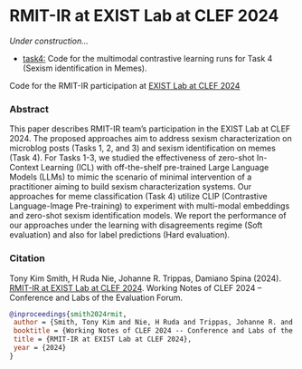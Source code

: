 # RMIT-IR at EXIST Lab at CLEF 2024

*Under construction...*

- [task4:](./task4) Code for the multimodal contrastive learning runs for Task 4 (Sexism identification in Memes). 

Code for the RMIT-IR participation at [EXIST Lab at CLEF 2024](http://nlp.uned.es/exist2024/)

### Abstract
This paper describes RMIT-IR team’s participation in the EXIST Lab at CLEF 2024. The proposed approaches aim to address sexism characterization on microblog posts (Tasks 1, 2, and 3) and sexism identification on memes (Task 4). For Tasks 1-3, we studied the effectiveness of zero-shot In-Context Learning (ICL) with off-the-shelf pre-trained Large Language Models (LLMs) to mimic the scenario of minimal intervention of a practitioner aiming to build sexism characterization systems. Our approaches for meme classification (Task 4) utilize CLIP (Contrastive Language-Image Pre-training) to experiment with multi-modal embeddings and zero-shot sexism identification models. We report the performance of our approaches under the learning with disagreements regime (Soft evaluation) and also for label predictions (Hard evaluation). 

### Citation

Tony Kim Smith, H Ruda Nie, Johanne R. Trippas, Damiano Spina (2024). [RMIT-IR at EXIST Lab at CLEF 2024](https://www.damianospina.com/publication/smith-2024-rmit/smith-2024-rmit.pdf). Working Notes of CLEF 2024 – Conference and Labs of the Evaluation Forum.

```bibtex
@inproceedings{smith2024rmit,
 author = {Smith, Tony Kim and Nie, H Ruda and Trippas, Johanne R. and Spina, Damiano},
 booktitle = {Working Notes of CLEF 2024 -- Conference and Labs of the Evaluation Forum},
 title = {RMIT-IR at EXIST Lab at CLEF 2024},
 year = {2024}
}
```
